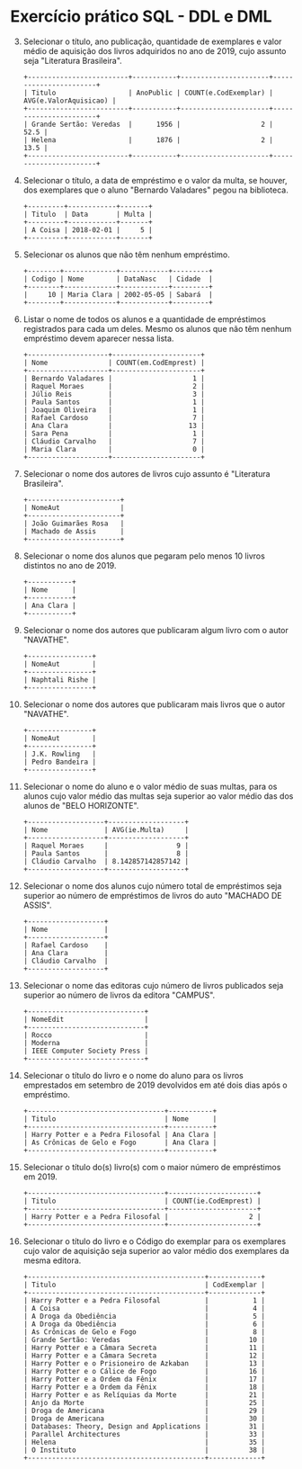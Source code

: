 # Exercício prático SQL - DDL e DML

3. Selecionar o título, ano publicação, quantidade de exemplares e valor médio de aquisição dos livros adquiridos no ano de 2019, cujo assunto seja "Literatura Brasileira".

    ```
    +-------------------------+-----------+----------------------+-----------------------+
    | Titulo                  | AnoPublic | COUNT(e.CodExemplar) | AVG(e.ValorAquisicao) |
    +-------------------------+-----------+----------------------+-----------------------+
    | Grande Sertão: Veredas  |      1956 |                    2 |                  52.5 |
    | Helena                  |      1876 |                    2 |                  13.5 |
    +-------------------------+-----------+----------------------+-----------------------+
    ```

4. Selecionar o título, a data de empréstimo e o valor da multa, se houver, dos exemplares que o aluno "Bernardo Valadares" pegou na biblioteca.

    ```
    +---------+------------+-------+
    | Titulo  | Data       | Multa |
    +---------+------------+-------+
    | A Coisa | 2018-02-01 |     5 |
    +---------+------------+-------+
    ```

5. Selecionar os alunos que não têm nenhum empréstimo.

    ```
    +--------+-------------+------------+---------+
    | Codigo | Nome        | DataNasc   | Cidade  |
    +--------+-------------+------------+---------+
    |     10 | Maria Clara | 2002-05-05 | Sabará  |
    +--------+-------------+------------+---------+
    ```

6. Listar o nome de todos os alunos e a quantidade de empréstimos registrados para cada um deles. Mesmo os alunos que não têm nenhum empréstimo devem aparecer nessa lista.

    ```
    +--------------------+----------------------+
    | Nome               | COUNT(em.CodEmprest) |
    +--------------------+----------------------+
    | Bernardo Valadares |                    1 |
    | Raquel Moraes      |                    2 |
    | Júlio Reis         |                    3 |
    | Paula Santos       |                    1 |
    | Joaquim Oliveira   |                    1 |
    | Rafael Cardoso     |                    7 |
    | Ana Clara          |                   13 |
    | Sara Pena          |                    1 |
    | Cláudio Carvalho   |                    7 |
    | Maria Clara        |                    0 |
    +--------------------+----------------------+
    ```

7. Selecionar o nome dos autores de livros cujo assunto é "Literatura Brasileira".

    ```
    +-----------------------+
    | NomeAut               |
    +-----------------------+
    | João Guimarães Rosa   |
    | Machado de Assis      |
    +-----------------------+
    ```

8. Selecionar o nome dos alunos que pegaram pelo menos 10 livros distintos no ano de 2019.

    ```
    +-----------+
    | Nome      |
    +-----------+
    | Ana Clara |
    +-----------+
    ```

9. Selecionar o nome dos autores que publicaram algum livro com o autor "NAVATHE".

    ```
    +----------------+
    | NomeAut        |
    +----------------+
    | Naphtali Rishe |
    +----------------+
    ```

10. Selecionar o nome dos autores que publicaram mais livros que o autor "NAVATHE".

    ```
    +----------------+
    | NomeAut        |
    +----------------+
    | J.K. Rowling   |
    | Pedro Bandeira |
    +----------------+
    ```

11. Selecionar o nome do aluno e o valor médio de suas multas, para os alunos cujo valor médio das multas seja superior ao valor médio das dos alunos de "BELO HORIZONTE".

    ```
    +-------------------+-------------------+
    | Nome              | AVG(ie.Multa)     |
    +-------------------+-------------------+
    | Raquel Moraes     |                 9 |
    | Paula Santos      |                 8 |
    | Cláudio Carvalho  | 8.142857142857142 |
    +-------------------+-------------------+
    ```

12. Selecionar o nome dos alunos cujo número total de empréstimos seja superior ao número de empréstimos de livros do auto "MACHADO DE ASSIS".

    ```
    +-------------------+
    | Nome              |
    +-------------------+
    | Rafael Cardoso    |
    | Ana Clara         |
    | Cláudio Carvalho  |
    +-------------------+
    ```

13. Selecionar o nome das editoras cujo número de livros publicados seja superior ao número de livros da editora "CAMPUS".

    ```
    +-----------------------------+
    | NomeEdit                    |
    +-----------------------------+
    | Rocco                       |
    | Moderna                     |
    | IEEE Computer Society Press |
    +-----------------------------+
    ```

14. Selecionar o título do livro e o nome do aluno para os livros emprestados em setembro de 2019 devolvidos em até dois dias após o empréstimo.

    ```
    +----------------------------------+-----------+
    | Titulo                           | Nome      |
    +----------------------------------+-----------+
    | Harry Potter e a Pedra Filosofal | Ana Clara |
    | As Crônicas de Gelo e Fogo       | Ana Clara |
    +----------------------------------+-----------+
    ```

15. Selecionar o título do(s) livro(s) com o maior número de empréstimos em 2019.

    ```
    +----------------------------------+----------------------+
    | Titulo                           | COUNT(ie.CodEmprest) |
    +----------------------------------+----------------------+
    | Harry Potter e a Pedra Filosofal |                    2 |
    +----------------------------------+----------------------+
    ```

16. Selecionar o título do livro e o Código do exemplar para os exemplares cujo valor de aquisição seja superior ao valor médio dos exemplares da mesma editora.

    ```
    +--------------------------------------------+-------------+
    | Titulo                                     | CodExemplar |
    +--------------------------------------------+-------------+
    | Harry Potter e a Pedra Filosofal           |           1 |
    | A Coisa                                    |           4 |
    | A Droga da Obediência                      |           5 |
    | A Droga da Obediência                      |           6 |
    | As Crônicas de Gelo e Fogo                 |           8 |
    | Grande Sertão: Veredas                     |          10 |
    | Harry Potter e a Câmara Secreta            |          11 |
    | Harry Potter e a Câmara Secreta            |          12 |
    | Harry Potter e o Prisioneiro de Azkaban    |          13 |
    | Harry Potter e o Cálice de Fogo            |          16 |
    | Harry Potter e a Ordem da Fênix            |          17 |
    | Harry Potter e a Ordem da Fênix            |          18 |
    | Harry Potter e as Relíquias da Morte       |          21 |
    | Anjo da Morte                              |          25 |
    | Droga de Americana                         |          29 |
    | Droga de Americana                         |          30 |
    | Databases: Theory, Design and Applications |          31 |
    | Parallel Architectures                     |          33 |
    | Helena                                     |          35 |
    | O Instituto                                |          38 |
    +--------------------------------------------+-------------+
    ```